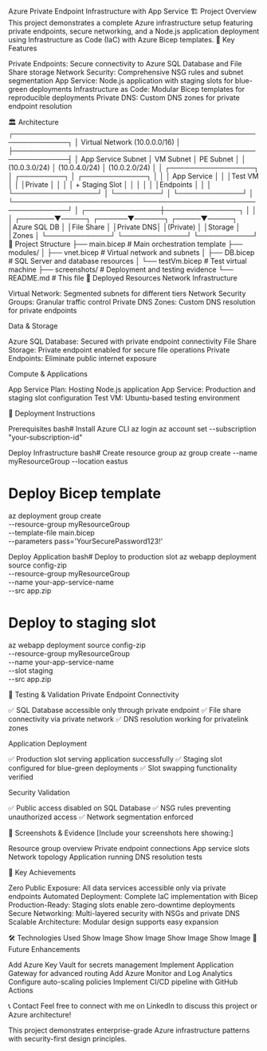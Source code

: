 Azure Private Endpoint Infrastructure with App Service
🏗️ Project Overview
This project demonstrates a complete Azure infrastructure setup featuring private endpoints, secure networking, and a Node.js application deployment using Infrastructure as Code (IaC) with Azure Bicep templates.
🌟 Key Features

Private Endpoints: Secure connectivity to Azure SQL Database and File Share storage
Network Security: Comprehensive NSG rules and subnet segmentation
App Service: Node.js application with staging slots for blue-green deployments
Infrastructure as Code: Modular Bicep templates for reproducible deployments
Private DNS: Custom DNS zones for private endpoint resolution

🏛️ Architecture
┌─────────────────────────────────────────────────────────────┐
│                     Virtual Network (10.0.0.0/16)          │
├─────────────────────────────────────────────────────────────┤
│  App Service Subnet     │  VM Subnet      │  PE Subnet      │
│  (10.0.3.0/24)          │  (10.0.4.0/24)  │  (10.0.2.0/24)  │
│  ┌─────────────────┐    │  ┌─────────┐    │  ┌─────────────┐ │
│  │ App Service     │    │  │Test VM  │    │  │Private      │ │
│  │ + Staging Slot  │    │  │         │    │  │Endpoints    │ │
│  └─────────────────┘    │  └─────────┘    │  └─────────────┘ │
└─────────────────────────────────────────────────────────────┘
                                    │
                    ┌───────────────┼───────────────┐
                    │               │               │
            ┌───────▼─────┐  ┌──────▼──────┐ ┌─────▼─────┐
            │Azure SQL DB │  │File Share   │ │Private DNS│
            │(Private)    │  │Storage      │ │Zones      │
            └─────────────┘  └─────────────┘ └───────────┘
📁 Project Structure
├── main.bicep          # Main orchestration template
├── modules/
│   ├── vnet.bicep      # Virtual network and subnets
│   ├── DB.bicep        # SQL Server and database resources
│   └── testVm.bicep    # Test virtual machine
├── screenshots/        # Deployment and testing evidence
└── README.md          # This file
🚀 Deployed Resources
Network Infrastructure

Virtual Network: Segmented subnets for different tiers
Network Security Groups: Granular traffic control
Private DNS Zones: Custom DNS resolution for private endpoints

Data & Storage

Azure SQL Database: Secured with private endpoint connectivity
File Share Storage: Private endpoint enabled for secure file operations
Private Endpoints: Eliminate public internet exposure

Compute & Applications

App Service Plan: Hosting Node.js application
App Service: Production and staging slot configuration
Test VM: Ubuntu-based testing environment

🔧 Deployment Instructions

Prerequisites
bash# Install Azure CLI
az login
az account set --subscription "your-subscription-id"

Deploy Infrastructure
bash# Create resource group
az group create --name myResourceGroup --location eastus

# Deploy Bicep template
az deployment group create \
  --resource-group myResourceGroup \
  --template-file main.bicep \
  --parameters pass='YourSecurePassword123!'

Deploy Application
bash# Deploy to production slot
az webapp deployment source config-zip \
  --resource-group myResourceGroup \
  --name your-app-service-name \
  --src app.zip

# Deploy to staging slot
az webapp deployment source config-zip \
  --resource-group myResourceGroup \
  --name your-app-service-name \
  --slot staging \
  --src app.zip


🧪 Testing & Validation
Private Endpoint Connectivity

✅ SQL Database accessible only through private endpoint
✅ File share connectivity via private network
✅ DNS resolution working for privatelink zones

Application Deployment

✅ Production slot serving application successfully
✅ Staging slot configured for blue-green deployments
✅ Slot swapping functionality verified

Security Validation

✅ Public access disabled on SQL Database
✅ NSG rules preventing unauthorized access
✅ Network segmentation enforced

📸 Screenshots & Evidence
[Include your screenshots here showing:]

Resource group overview
Private endpoint connections
App service slots
Network topology
Application running
DNS resolution tests

🎯 Key Achievements

Zero Public Exposure: All data services accessible only via private endpoints
Automated Deployment: Complete IaC implementation with Bicep
Production-Ready: Staging slots enable zero-downtime deployments
Secure Networking: Multi-layered security with NSGs and private DNS
Scalable Architecture: Modular design supports easy expansion

🛠️ Technologies Used
Show Image
Show Image
Show Image
Show Image
🔮 Future Enhancements

 Add Azure Key Vault for secrets management
 Implement Application Gateway for advanced routing
 Add Azure Monitor and Log Analytics
 Configure auto-scaling policies
 Implement CI/CD pipeline with GitHub Actions

📞 Contact
Feel free to connect with me on LinkedIn to discuss this project or Azure architecture!

This project demonstrates enterprise-grade Azure infrastructure patterns with security-first design principles.
